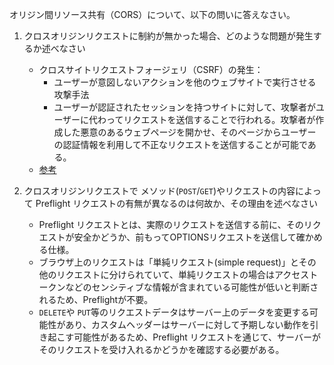 オリジン間リソース共有（CORS）について、以下の問いに答えなさい。

1. クロスオリジンリクエストに制約が無かった場合、どのような問題が発生するか述べなさい
    - クロスサイトリクエストフォージェリ（CSRF）の発生：
        - ユーザーが意図しないアクションを他のウェブサイトで実行させる攻撃手法
        - ユーザーが認証されたセッションを持つサイトに対して、攻撃者がユーザーに代わってリクエストを送信することで行われる。攻撃者が作成した悪意のあるウェブページを開かせ、そのページからユーザーの認証情報を利用して不正なリクエストを送信することが可能である。
    - [参考](https://www.issoh.co.jp/column/details/2854/#CSRF-3)

2. クロスオリジンリクエストで メソッド(`POST`/`GET`)やリクエストの内容によって Preflight リクエストの有無が異なるのは何故か、その理由を述べなさい
    - Preflight リクエストとは、実際のリクエストを送信する前に、そのリクエストが安全かどうか、前もってOPTIONSリクエストを送信して確かめる仕様。
    - ブラウザ上のリクエストは「単純リクエスト(simple request)」とその他のリクエストに分けられていて、単純リクエストの場合はアクセストークンなどのセンシティブな情報が含まれている可能性が低いと判断されるため、Preflightが不要。
    - `DELETE`や `PUT`等のリクエストデータはサーバー上のデータを変更する可能性があり、カスタムヘッダーはサーバーに対して予期しない動作を引き起こす可能性があるため、Preflight リクエストを通じて、サーバーがそのリクエストを受け入れるかどうかを確認する必要がある。